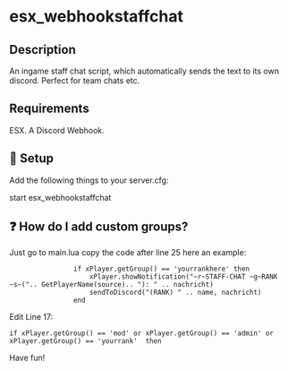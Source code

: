 # esx_webhookstaffchat

## Description

An ingame staff chat script, which automatically sends the text to its own discord. Perfect for team chats etc.

## Requirements

ESX.
A Discord Webhook.

## 🔧 Setup

Add the following things to your server.cfg:

start esx_webhookstaffchat

## ❓ How do I add custom groups?

Just go to main.lua copy the code after line 25 here an example:

```
				if xPlayer.getGroup() == 'yourrankhere' then
					xPlayer.showNotification("~r~STAFF-CHAT ~g~RANK ~s~(".. GetPlayerName(source).. "): " .. nachricht)
					sendToDiscord("(RANK) " .. name, nachricht)
				end

```

Edit Line 17:
```
if xPlayer.getGroup() == 'mod' or xPlayer.getGroup() == 'admin' or xPlayer.getGroup() == 'yourrank'  then

````

Have fun!
